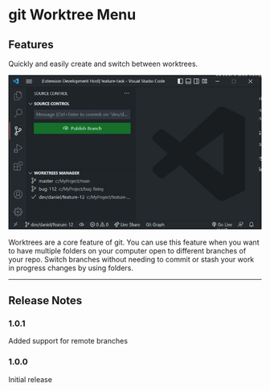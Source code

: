 # git Worktree Menu

## Features

Quickly and easily create and switch between worktrees.

![Screenshot](./menu.JPG)

Worktrees are a core feature of git. You can use this feature when you want to have multiple folders on your computer open to different branches of your repo. Switch branches without needing to commit or stash your work in progress changes by using folders.

---
## Release Notes

### 1.0.1

Added support for remote branches

### 1.0.0

Initial release

